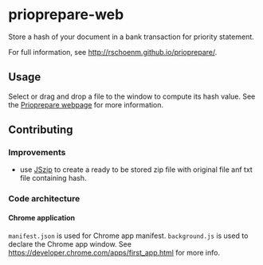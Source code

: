prioprepare-web
===============

Store a hash of your document in a bank transaction for priority statement.

For full information, see http://rschoenm.github.io/prioprepare/.

Usage
-----

Select or drag and drop a file to the window to compute its hash value. See the [Prioprepare webpage](http://rschoenm.github.io/prioprepare/) for more information.


Contributing
------------

### Improvements

* use [JSzip](http://stuartk.com/jszip/) to create a ready to be stored zip file with original file anf txt file containing hash.


### Code architecture

#### Chrome application 
`manifest.json` is used for Chrome app manifest. `background.js` is used to declare the Chrome app window. 
See https://developer.chrome.com/apps/first_app.html for more info.

